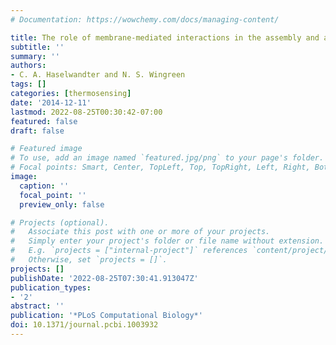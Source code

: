 ```yaml
---
# Documentation: https://wowchemy.com/docs/managing-content/

title: The role of membrane-mediated interactions in the assembly and architecture of chemoreceptor lattices
subtitle: ''
summary: ''
authors:
- C. A. Haselwandter and N. S. Wingreen
tags: []
categories: [thermosensing]
date: '2014-12-11'
lastmod: 2022-08-25T00:30:42-07:00
featured: false
draft: false

# Featured image
# To use, add an image named `featured.jpg/png` to your page's folder.
# Focal points: Smart, Center, TopLeft, Top, TopRight, Left, Right, BottomLeft, Bottom, BottomRight.
image:
  caption: ''
  focal_point: ''
  preview_only: false

# Projects (optional).
#   Associate this post with one or more of your projects.
#   Simply enter your project's folder or file name without extension.
#   E.g. `projects = ["internal-project"]` references `content/project/deep-learning/index.md`.
#   Otherwise, set `projects = []`.
projects: []
publishDate: '2022-08-25T07:30:41.913047Z'
publication_types:
- '2'
abstract: ''
publication: '*PLoS Computational Biology*'
doi: 10.1371/journal.pcbi.1003932
---
```

